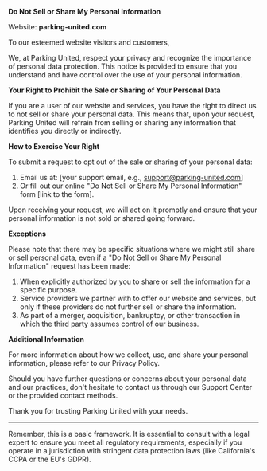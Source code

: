 **Do Not Sell or Share My Personal Information**

Website: **parking-united.com**

To our esteemed website visitors and customers,

We, at Parking United, respect your privacy and recognize the importance of personal data protection. This notice is provided to ensure that you understand and have control over the use of your personal information.

**Your Right to Prohibit the Sale or Sharing of Your Personal Data**

If you are a user of our website and services, you have the right to direct us to not sell or share your personal data. This means that, upon your request, Parking United will refrain from selling or sharing any information that identifies you directly or indirectly.

**How to Exercise Your Right**

To submit a request to opt out of the sale or sharing of your personal data:

1. Email us at: [your support email, e.g., support@parking-united.com]
2. Or fill out our online "Do Not Sell or Share My Personal Information" form [link to the form].

Upon receiving your request, we will act on it promptly and ensure that your personal information is not sold or shared going forward.

**Exceptions**

Please note that there may be specific situations where we might still share or sell personal data, even if a "Do Not Sell or Share My Personal Information" request has been made:

1. When explicitly authorized by you to share or sell the information for a specific purpose.
2. Service providers we partner with to offer our website and services, but only if these providers do not further sell or share the information.
3. As part of a merger, acquisition, bankruptcy, or other transaction in which the third party assumes control of our business.

**Additional Information**

For more information about how we collect, use, and share your personal information, please refer to our Privacy Policy.

Should you have further questions or concerns about your personal data and our practices, don't hesitate to contact us through our Support Center or the provided contact methods.

Thank you for trusting Parking United with your needs.

---

Remember, this is a basic framework. It is essential to consult with a legal expert to ensure you meet all regulatory requirements, especially if you operate in a jurisdiction with stringent data protection laws (like California's CCPA or the EU's GDPR).
